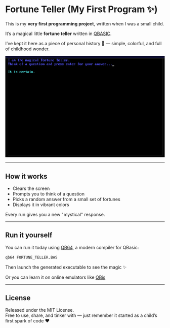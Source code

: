 # Fortune Teller (My First Program ✨)

This is my **very first programming project**, written when I was a small child.  

It’s a magical little **fortune teller** written in [QBASIC](https://en.wikipedia.org/wiki/QBasic).  

I’ve kept it here as a piece of personal history 💙 — simple, colorful, and full of childhood wonder.

![screenshot](screenshot.png)

---

## How it works
- Clears the screen  
- Prompts you to think of a question  
- Picks a random answer from a small set of fortunes  
- Displays it in vibrant colors  

Every run gives you a new "mystical" response.

---

## Run it yourself

You can run it today using [QB64](https://www.qb64.dev/), a modern compiler for QBasic:

```bash
qb64 FORTUNE_TELLER.BAS
````

Then launch the generated executable to see the magic ✨ 

Or you can learn it on online emulators like [QBjs](https://qbjs.org/)

---

## License

Released under the MIT License.  
Free to use, share, and tinker with — just remember it started as a child’s first spark of code ❤️


